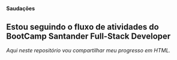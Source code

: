 #### Saudações

## Estou seguindo o fluxo de atividades do BootCamp Santander Full-Stack Developer

 *Aqui neste repositório vou compartilhar meu progresso em HTML.*
